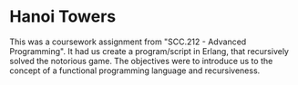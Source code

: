 # Hanoi Towers
This was a coursework assignment from "SCC.212 - Advanced Programming". 
It had us create a program/script in Erlang, that recursively solved the
notorious game. 
The objectives were to introduce us to the concept of a functional programming language and recursiveness.
